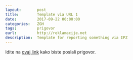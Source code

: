 ```yaml
---
layout:       post
title:        Template via URL 1
date:         2017-09-22 00:00:00
categories:   ZGH
tags:         prigovor
eurl:         http://reklamacije.net
description:  Template for reporting something via IPZ
---
```


Idite na [ovaj link][1] kako biste poslali prigovor.

[1]: {{post.eurl}}
